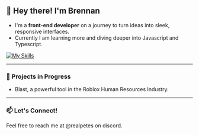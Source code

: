 ## 👋 Hey there! I'm Brennan

- I'm a **front-end developer** on a journey to turn ideas into sleek, responsive interfaces.  
- Currently I am learning more and diving deeper into Javascript and Typescript.

[![My Skills](https://skillicons.dev/icons?i=js,ts,html,css,tailwind,figma,git,npm)](https://skillicons.dev)

---

### 🔭 Projects in Progress
- Blast, a powerful tool in the Roblox Human Resources Industry.
---

### 📫 Let's Connect!
Feel free to reach me at @realpetes on discord.

